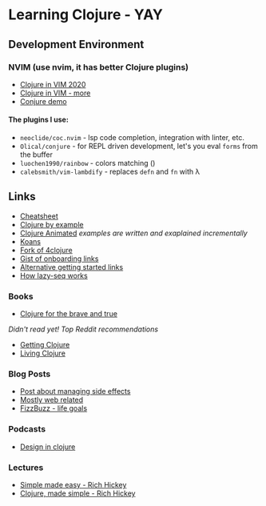 # Learning Clojure - YAY

## Development Environment

### NVIM (use nvim, it has better Clojure plugins)
* [Clojure in VIM 2020](https://blog.djy.io/conjuring-clojure-in-vim-2020-edition/)
* [Clojure in VIM - more](https://thoughtbot.com/blog/writing-clojure-in-vim)
* [Conjure demo](https://www.youtube.com/watch?v=lR2vbwuzrIM)

#### The plugins I use:
* `neoclide/coc.nvim` - lsp code completion, integration with linter, etc.
* `Olical/conjure` - for REPL driven development, let's you eval `forms` from the buffer
* `luochen1990/rainbow` - colors matching ()
* `calebsmith/vim-lambdify` - replaces `defn` and `fn` with λ

## Links

* [Cheatsheet](https://clojure.org/api/cheatsheet)
* [Clojure by example](https://kimh.github.io/clojure-by-example/#about)
* [Clojure Animated](https://markm208.github.io/cljbook/) _examples are written and exaplained incrementally_
* [Koans](https://github.com/functional-koans/clojure-koans)
* [Fork of 4clojure](https://4clojure.oxal.org/)
* [Gist of onboarding links](https://gist.github.com/yogthos/be323be0361c589570a6da4ccc85f58f)
* [Alternative getting started links](https://www.reddit.com/r/Clojure/comments/fpp9r8/how_hard_is_it_to_learn_clojure/flo1lyi/?utm_source=reddit&utm_medium=web2x&context=3)
* [How lazy-seq works](https://stackoverflow.com/questions/44095400/how-to-understand-clojures-lazy-seq)


### Books
* [Clojure for the brave and true](https://www.braveclojure.com/)

_Didn't read yet! Top Reddit recommendations_
* [Getting Clojure](https://pragprog.com/titles/roclojure/getting-clojure/)
* [Living Clojure](https://www.oreilly.com/library/view/living-clojure/9781491909270/)

### Blog Posts
* [Post about managing side effects](https://bsless.github.io/side-effects/)
* [Mostly web related](https://yogthos.net/archives.html)
* [FizzBuzz - life goals](https://aphyr.com/posts/353-rewriting-the-technical-interview)


### Podcasts

* [Design in clojure](https://clojuredesign.club/)


### Lectures
* [Simple made easy - Rich Hickey](https://www.youtube.com/watch?v=SxdOUGdseq4)
* [Clojure, made simple - Rich Hickey](https://www.youtube.com/watch?v=VSdnJDO-xdg)
